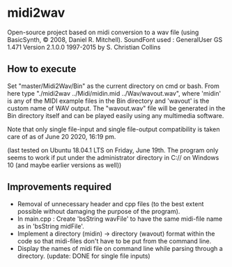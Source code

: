# midi2wav
Open-source project based on midi conversion to a wav file (using BasicSynth, © 2008, Daniel R. Mitchell).
SoundFont used : GeneralUser GS 1.471 Version 2.1.0.0 1997-2015 by S. Christian Collins

How to execute
--------------

Set "master/Midi2Wav/Bin" as the current directory on cmd or bash. From here type "./midi2wav ../Midi/midin.mid ../Wav/wavout.wav", where 'midin' is any of the MIDI example files in the Bin directory and 'wavout' is the custom name of WAV output. The "wavout.wav" file will be generated in the Bin directory itself and can be played easily using any multimedia software. 

Note that only single file-input and single file-output compatibility is taken care of as of June 20 2020, 16:19 pm. 

(last tested on Ubuntu 18.04.1 LTS on Friday, June 19th. The program only seems to work if put under the administrator directory in C:// on Windows 10 (and maybe earlier versions as well))

Improvements required
---------------------

- Removal of unnecessary header and cpp files (to the best extent possible without damaging the purpose of the program).
- In main.cpp : Create 'bsString wavFile' to have the same midi-file name as in 'bsString midFile'.
- Implement a directory (midin) -> directory (wavout) format within the code so that midi-files don't have to be put from the command line.
- Display the names of midi file on command line while parsing through a directory. (update: DONE for single file inputs)
